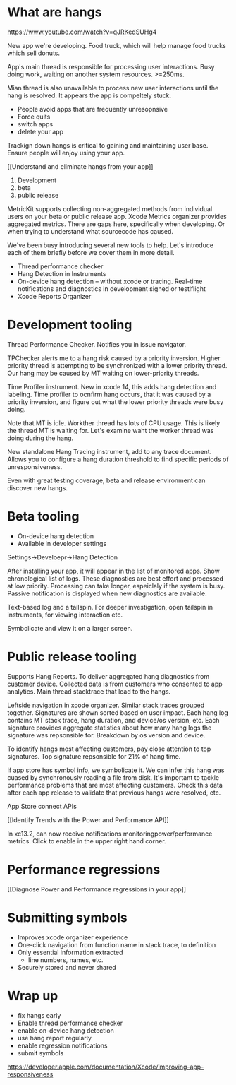 # What are hangs
https://www.youtube.com/watch?v=qJRKedSUHg4

New app we're developing.  Food truck, which will help manage food trucks which sell donuts.  

App's main thread is responsible for processing user interactions.  Busy doing work, waiting on another system resources.  >=250ms.  

Mian thread is also unavailable to process new user interactions until the hang is resolved.  It appears the app is compeltely stuck.

* People avoid apps that are frequently unresopnsive
* Force quits
* switch apps
* delete your app

Trackign down hangs is critical to gaining and maintaining user base.  Ensure people will enjoy using your app.

[[Understand and eliminate hangs from your app]]

1.  Development
2. beta
3. public release

MetricKit supports collecting non-aggregated methods from individual users on your beta or public release app.
Xcode Metrics organizer provides aggregated metrics.  There are gaps here, specifically when developing.  Or when trying to understand what sourcecode has caused.

We've been busy introducing several new tools to help.  Let's introduce each of them briefly before we cover them in more detail.

* Thread performance checker
* Hang Detection in Instruments
* On-device hang detection – without xcode or tracing.  Real-time notifications and diagnostics in development signed or testlflight
* Xcode Reports Organizer

# Development tooling
Thread Performance Checker.  Notifies you in issue navigator. 

TPChecker alerts me to a hang risk caused by a priority inversion.  Higher priority thread is attempting to be synchronized with a lower priority thread.  Our hang may be caused by MT waiting on lower-priority threads.

Time Profiler instrument.  New in xcode 14, this adds hang detection and labeling.  Time profiler to ocnfirm hang occurs, that it was caused by a priority inversion, and figure out what the lower priority threads were busy doing.

Note that MT is idle.  Workther thread has lots of CPU usage.  This is likely the thread MT is waiting for.  Let's examine waht the worker thread was doing during the hang.

New standalone Hang Tracing instrument, add to any trace document.  Allows you to configure a hang duration threshold to find specific periods of unresponsiveness.

Even with great testing coverage, beta and release environment can discover new hangs.
# Beta tooling
* On-device hang detection
* Available in developer settings


Settings->Develoepr->Hang Detection

After installing your app, it will appear in the list of monitored apps.  Show chronological list of logs.  These diagnostics are best effort and processed at low priority.  Processing can take longer, espeiclaly if the system is busy.  Passive notification is displayed when new diagnostics are available.  

Text-based log and a tailspin.  For deeper investigation, open tailspin in instruments, for viewing interaction etc.  

Symbolicate and view it on a larger screen.
# Public release tooling
Supports Hang Reports.  To deliver aggregated hang diagnostics from customer device.  Collected data is from customers who consented to app analytics.  Main thread stacktrace that lead to the hangs.

Leftside navigation in xcode organizer.  Similar stack traces grouped together.  Signatures are shown sorted based on user impact.  Each hang log contains MT stack trace, hang duration, and device/os version, etc.  Each signature provides aggregate statistics about how many hang logs the signature was repsonsible for.  Breakdown by os version and device.

To identify hangs most affecting customers, pay close attention to top signatures.  Top signature repsonsible for 21% of hang time.

If app store has symbol info, we symbolicate it.  We can infer this hang was cuased by synchronously reading a file from disk.  It's important to tackle performance problems that are most affecting customers.  Check this data after each app release to validate that previous hangs were resolved, etc.

App Store connect APIs

[[Identify Trends with the Power and Performance API]]

In xc13.2, can now receive notifications monitoringpower/performance metrics.  Click to enable in the upper right hand corner.

# Performance regressions

[[Diagnose Power and Performance regressions in your app]]

# Submitting symbols
* Improves xcode organizer experience
* One-click navigation from function name in stack trace, to definition
* Only essential information extracted
	* line numbers, names, etc.
* Securely stored and never shared

# Wrap up
* fix hangs early
* Enable thread performance checker
* enable on-device hang detection
* use hang report regularly
* enable regression notifications
* submit symbols





https://developer.apple.com/documentation/Xcode/improving-app-responsiveness